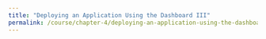 ```yaml
---
title: "Deploying an Application Using the Dashboard III"
permalink: /course/chapter-4/deploying-an-application-using-the-dashboard-iii
---
```

